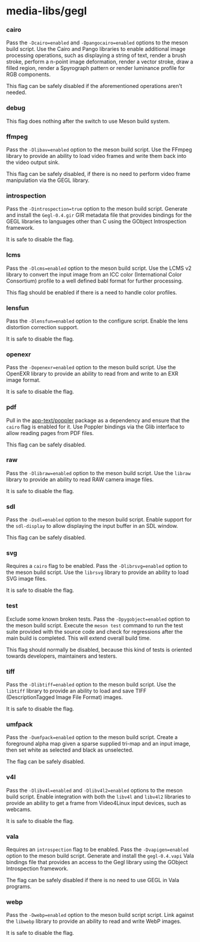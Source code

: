 # media-libs/gegl

### cairo
Pass the `-Dcairo=enabled` and `-Dpangocairo=enabled` options to the meson build script. Use the Cairo and Pango libraries to enable additional image processing operations, such as displaying a string of text, render a brush stroke, perform a n-point image deformation, render a vector stroke, draw a filled region, render a Spyrograph pattern or render luminance profile for RGB components.

This flag can be safely disabled if the aforementioned operations aren't needed.

### debug
This flag does nothing after the switch to use Meson build system.

### ffmpeg
Pass the `-Dlibav=enabled` option to the meson build script. Use the FFmpeg library to provide an ability to load video frames and write them back into the video output sink.

This flag can be safely disabled, if there is no need to perform video frame manipulation via the GEGL library.

### introspection
Pass the `-Dintrospection=true` option to the meson build script. Generate and install the `Gegl-0.4.gir` GIR metadata file that provides bindings for the GEGL libraries to languages other than C using the GObject Introspection framework.

It is safe to disable the flag.

### lcms
Pass the `-Dlcms=enabled` option to the meson build script. Use the LCMS v2 library to convert the input image from an ICC color (International Color Consortium) profile to a well defined babl format for further processing.

This flag should be enabled if there is a need to handle color profiles.

### lensfun
Pass the `-Dlensfun=enabled` option to the configure script. Enable the lens distortion correction support.

It is safe to disable the flag.

### openexr
Pass the `-Dopenexr=enabled` option to the meson build script. Use the OpenEXR library to provide an ability to read from and write to an EXR image format.

It is safe to disable the flag.

### pdf
Pull in the [app-text/poppler](../app-text/poppler.md) package as a dependency and ensure that the `cairo` flag is enabled for it. Use Poppler bindings via the Glib interface to allow reading pages from PDF files.

This flag can be safely disabled.

### raw
Pass the `-Dlibraw=enabled` option to the meson build script. Use the `libraw` library to provide an ability to read RAW camera image files.

It is safe to disable the flag.

### sdl
Pass the `-Dsdl=enabled` option to the meson build script. Enable support for the `sdl-display` to allow displaying the input buffer in an SDL window.

This flag can be safely disabled.

### svg
Requires a `cairo` flag to be enabled. Pass the `-Dlibrsvg=enabled` option to the meson build script. Use the `librsvg` library to provide an ability to load SVG image files.

It is safe to disable the flag.

### test
Exclude some known broken tests. Pass the `-Dpygobject=enabled` option to the meson build script. Execute the `meson test` command to run the test suite provided with the source code and check for regressions after the main build is completed. This will extend overall build time.

This flag should normally be disabled, because this kind of tests is oriented towards developers, maintainers and testers.

### tiff
Pass the `-Dlibtiff=enabled` option to the meson build script. Use the `libtiff` library to provide an ability to load and save TIFF (DescriptionTagged Image File Format) images.

It is safe to disable the flag.

### umfpack
Pass the `-Dumfpack=enabled` option to the meson build script. Create a foreground alpha map given a sparse supplied tri-map and an input image, then set white as selected and black as unselected.

The flag can be safely disabled.

### v4l
Pass the `-Dlibv4l=enabled` and `-Dlibv4l2=enabled` options to the meson build script. Enable integration with both the `libv4l` and `libv4l2` libraries to provide an ability to get a frame from Video4Linux input devices, such as webcams.

It is safe to disable the flag.

### vala
Requires an `introspection` flag to be enabled. Pass the `-Dvapigen=enabled` option to the meson build script. Generate and install the `gegl-0.4.vapi` Vala bindings file that provides an access to the Gegl library using the GObject Introspection framework.

The flag can be safely disabled if there is no need to use GEGL in Vala programs.

### webp
Pass the `-Dwebp=enabled` option to the meson build script script. Link against the `libwebp` library to provide an ability to read and write WebP images.

It is safe to disable the flag.
